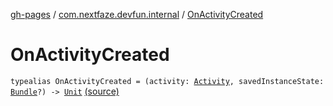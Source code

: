 [gh-pages](../index.md) / [com.nextfaze.devfun.internal](index.md) / [OnActivityCreated](./-on-activity-created.md)

# OnActivityCreated

`typealias OnActivityCreated = (activity: `[`Activity`](https://developer.android.com/reference/android/app/Activity.html)`, savedInstanceState: `[`Bundle`](https://developer.android.com/reference/android/os/Bundle.html)`?) -> `[`Unit`](https://kotlinlang.org/api/latest/jvm/stdlib/kotlin/-unit/index.html) [(source)](https://github.com/NextFaze/dev-fun/tree/master/devfun-internal/src/main/java/com/nextfaze/devfun/internal/ActivityCallbacks.kt#L8)
